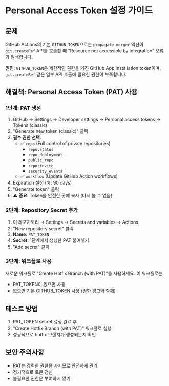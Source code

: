 # Personal Access Token 설정 가이드

## 문제
GitHub Actions의 기본 `GITHUB_TOKEN`으로는 `propagate-merger` 액션이 `git.createRef` API를 호출할 때 "Resource not accessible by integration" 오류가 발생합니다.

**원인**: `GITHUB_TOKEN`은 제한적인 권한을 가진 GitHub App installation token이며, `git.createRef` 같은 일부 API 호출에 필요한 권한이 부족합니다.

## 해결책: Personal Access Token (PAT) 사용

### 1단계: PAT 생성
1. GitHub → Settings → Developer settings → Personal access tokens → Tokens (classic)
2. "Generate new token (classic)" 클릭
3. **필수 권한 선택**:
   - ✅ `repo` (Full control of private repositories)
     - `repo:status`
     - `repo_deployment` 
     - `public_repo`
     - `repo:invite`
     - `security_events`
   - ✅ `workflow` (Update GitHub Action workflows)
4. Expiration 설정 (예: 90 days)
5. "Generate token" 클릭
6. ⚠️ **중요**: Token을 안전한 곳에 복사 (다시 볼 수 없음)

### 2단계: Repository Secret 추가
1. 이 레포지토리 → Settings → Secrets and variables → Actions
2. "New repository secret" 클릭
3. **Name**: `PAT_TOKEN`
4. **Secret**: 1단계에서 생성한 PAT 붙여넣기
5. "Add secret" 클릭

### 3단계: 워크플로 사용
새로운 워크플로 "Create Hotfix Branch (with PAT)"를 사용하세요. 이 워크플로는:
- PAT_TOKEN이 있으면 사용
- 없으면 기본 GITHUB_TOKEN 사용 (권한 경고와 함께)

## 테스트 방법
1. PAT_TOKEN secret 설정 완료 후
2. "Create Hotfix Branch (with PAT)" 워크플로 실행
3. 성공적으로 hotfix 브랜치가 생성되는지 확인

## 보안 주의사항
- PAT는 강력한 권한을 가지므로 안전하게 관리
- 정기적으로 토큰 갱신
- 불필요한 권한은 부여하지 않기